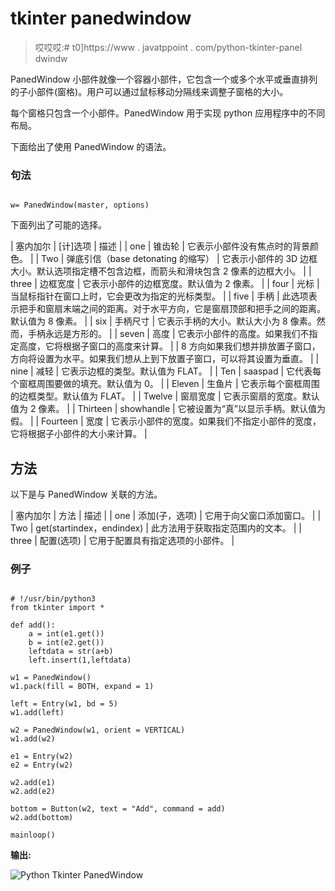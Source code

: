 # tkinter panedwindow

> 哎哎哎:# t0]https://www . javatppoint . com/python-tkinter-panel dwindw

PanedWindow 小部件就像一个容器小部件，它包含一个或多个水平或垂直排列的子小部件(窗格)。用户可以通过鼠标移动分隔线来调整子窗格的大小。

每个窗格只包含一个小部件。PanedWindow 用于实现 python 应用程序中的不同布局。

下面给出了使用 PanedWindow 的语法。

### 句法

```

w= PanedWindow(master, options) 

```

下面列出了可能的选择。

| 塞内加尔 | [计]选项 | 描述 |
| one | 锥齿轮 | 它表示小部件没有焦点时的背景颜色。 |
| Two | 弹底引信（base detonating 的缩写） | 它表示小部件的 3D 边框大小。默认选项指定槽不包含边框，而箭头和滑块包含 2 像素的边框大小。 |
| three | 边框宽度 | 它表示小部件的边框宽度。默认值为 2 像素。 |
| four | 光标 | 当鼠标指针在窗口上时，它会更改为指定的光标类型。 |
| five | 手柄 | 此选项表示把手和窗扇末端之间的距离。对于水平方向，它是窗扇顶部和把手之间的距离。默认值为 8 像素。 |
| six | 手柄尺寸 | 它表示手柄的大小。默认大小为 8 像素。然而，手柄永远是方形的。 |
| seven | 高度 | 它表示小部件的高度。如果我们不指定高度，它将根据子窗口的高度来计算。 |
| 8 方向如果我们想并排放置子窗口，方向将设置为水平。如果我们想从上到下放置子窗口，可以将其设置为垂直。 |
| nine | 减轻 | 它表示边框的类型。默认值为 FLAT。 |
| Ten | saaspad | 它代表每个窗框周围要做的填充。默认值为 0。 |
| Eleven | 生鱼片 | 它表示每个窗框周围的边框类型。默认值为 FLAT。 |
| Twelve | 窗扇宽度 | 它表示窗扇的宽度。默认值为 2 像素。 |
| Thirteen | showhandle | 它被设置为“真”以显示手柄。默认值为假。 |
| Fourteen | 宽度 | 它表示小部件的宽度。如果我们不指定小部件的宽度，它将根据子小部件的大小来计算。 |

## 方法

以下是与 PanedWindow 关联的方法。

| 塞内加尔 | 方法 | 描述 |
| one | 添加(子，选项) | 它用于向父窗口添加窗口。 |
| Two | get(startindex，endindex) | 此方法用于获取指定范围内的文本。 |
| three | 配置(选项) | 它用于配置具有指定选项的小部件。 |

### 例子

```

# !/usr/bin/python3
from tkinter import *

def add():
    a = int(e1.get())
    b = int(e2.get())
    leftdata = str(a+b)
    left.insert(1,leftdata)

w1 = PanedWindow()
w1.pack(fill = BOTH, expand = 1)

left = Entry(w1, bd = 5)
w1.add(left)

w2 = PanedWindow(w1, orient = VERTICAL)
w1.add(w2)

e1 = Entry(w2)
e2 = Entry(w2)

w2.add(e1)
w2.add(e2)

bottom = Button(w2, text = "Add", command = add)
w2.add(bottom)

mainloop()

```

**输出:**

![Python Tkinter PanedWindow](../Images/8fa25f859a29f9029da5dfff13a961ce.png)